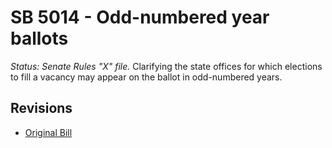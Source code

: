 # SB 5014 - Odd-numbered year ballots
*Status: Senate Rules "X" file.*
Clarifying the state offices for which elections to fill a vacancy may appear on the ballot in odd-numbered years.

## Revisions
* [Original Bill](1/)
